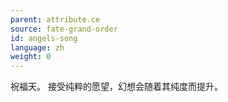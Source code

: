 ```yaml
---
parent: attribute.ce
source: fate-grand-order
id: angels-song
language: zh
weight: 0
---
```


祝福天。
接受纯粹的愿望，幻想会随着其纯度而提升。
